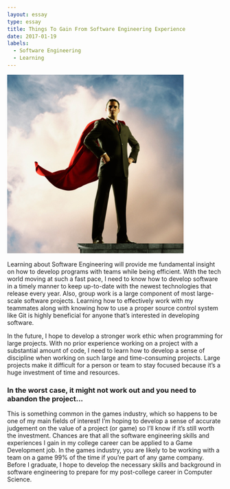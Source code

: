 ```yaml
---
layout: essay
type: essay
title: Things To Gain From Software Engineering Experience
date: 2017-01-19
labels:
  - Software Engineering
  - Learning
---
```


<img class="ui image" src="../images/HeroAlone.jpg">

Learning about Software Engineering will provide me fundamental insight on how to develop programs with teams while being efficient. With the tech world moving at such a fast pace, I need to know how to develop software in a timely manner to keep up-to-date with the newest technologies that release every year. Also, group work is a large component of most large-scale software projects.  Learning how to effectively work with my teammates along with knowing how to use a proper source control system like Git is highly beneficial for anyone that’s interested in developing software.

In the future, I hope to develop a stronger work ethic when programming for large projects. With no prior experience working on a project with a substantial amount of code, I need to learn how to develop a sense of discipline when working on such large and time-consuming projects. Large projects make it difficult for a person or team to stay focused because it’s a huge investment of time and resources. 

### In the worst case, it might not work out and you need to abandon the project…

This is something common in the games industry, which so happens to be one of my main fields of interest! I’m hoping to develop a sense of accurate judgement on the value of a project (or game) so I’ll know if it’s still worth the investment. Chances are that all the software engineering skills and experiences I gain in my college career can be applied to a Game Development job. In the games industry, you are likely to be working with a team on a game 99% of the time if you’re part of any game company. Before I graduate, I hope to develop the necessary skills and background in software engineering to prepare for my post-college career in Computer Science.

